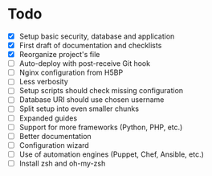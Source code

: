 # Todo

- [x] Setup basic security, database and application
- [x] First draft of documentation and checklists
- [x] Reorganize project's file
- [ ] Auto-deploy with post-receive Git hook
- [ ] Nginx configuration from H5BP
- [ ] Less verbosity
- [ ] Setup scripts should check missing configuration
- [ ] Database URI should use chosen username
- [ ] Split setup into even smaller chunks
- [ ] Expanded guides
- [ ] Support for more frameworks (Python, PHP, etc.)
- [ ] Better documentation
- [ ] Configuration wizard
- [ ] Use of automation engines (Puppet, Chef, Ansible, etc.)
- [ ] Install zsh and oh-my-zsh